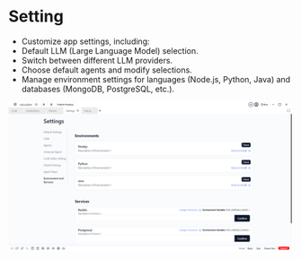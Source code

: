 # Setting


 - Customize app settings, including:
 - Default LLM (Large Language Model) selection.
 - Switch between different LLM providers.
 - Choose default agents and modify selections.
 - Manage environment settings for languages (Node.js, Python, Java) and databases (MongoDB, PostgreSQL, etc.).

![setting](../../../../static/img/setting.png) 